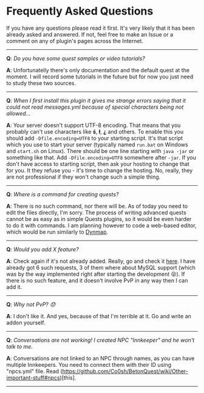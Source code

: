 # Frequently Asked Questions

If you have any questions please read it first. It's very likely that it has been already asked and answered. If not, feel free to make an Issue or a comment on any of plugin's pages across the Internet.

***

**Q**: _Do you have some quest samples or video tutorials?_

**A**: Unfortunatelly there's only documentation and the default quest at the moment. I will record some tutorials in the future but for now you just need to study these two sources.


***

**Q**: _When I first install this plugin it gives me strange errors saying that it could not read messages.yml because of special characters being not allowed..._

**A**: Your server doesn't support UTF-8 encoding. That means that you probably can't use characters like **ś**, **ł**, **¿** and others. To enable this you should add `-Dfile.encoding=UTF8` to your starting script. It's that script which you use to start your server (typically named `run.bat` on Windows and `start.sh` on Linux). There should be one line starting with `java -jar` or something like that. Add `-Dfile.encoding=UTF8` somewhere after `-jar`. If you don't have access to starting script, then ask your hosting to change that for you. It they refuse you - it's time to change the hosting. No, really, they are not professional if they won't change such a simple thing.

***

**Q**: _Where is a command for creating quests?_

**A**: There is no such command, nor there will be. As of today you need to edit the files directly, I'm sorry. The process of writing advanced quests cannot be as easy as in simple Quests plugins, so it would be even harder to do it with commands. I am planning however to code a web-based editor, which would be run similarly to [Dynmap](http://dev.bukkit.org/bukkit-plugins/dynmap/).

***

**Q**: _Would you add X feature?_

**A**: Check again if it's not already added. Really, go and check it [here](https://github.com/Co0sh/BetonQuest/wiki#features). I have already got 6 such requests, 3 of them where about MySQL support (which was by the way implemented right after starting the development :stuck_out_tongue_closed_eyes:). If there is no such feature, and it doesn't involve PvP in any way then I can add it.

***

**Q**: _Why not PvP? :disappointed:_

**A**: I don't like it. And yes, because of that I'm terrible at it. Go and write an addon yourself.

***

**Q**: _Conversations are not working! I created NPC "Innkeeper" and he won't talk to me._

**A**: Conversations are not linked to an NPC through names, as you can have multiple Innkeepers. You need to connect them with their ID using "npcs.yml" file. Read (https://github.com/Co0sh/BetonQuest/wiki/Other-important-stuff#npcs)[this].

***
